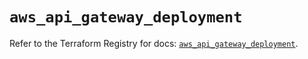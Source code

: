 # `aws_api_gateway_deployment`

Refer to the Terraform Registry for docs: [`aws_api_gateway_deployment`](https://registry.terraform.io/providers/hashicorp/aws/6.2.0/docs/resources/api_gateway_deployment).
